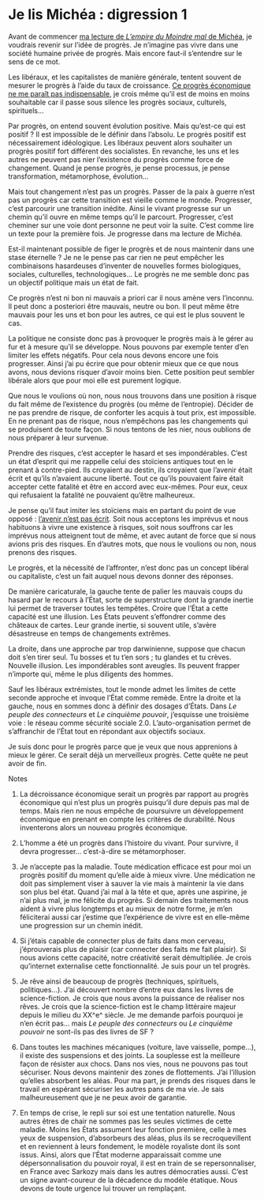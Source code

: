 # Je lis Michéa : digression 1

Avant de commencer [ma lecture de *L’empire du Moindre mal* de Michéa](https://tcrouzet.com/2008/02/28/je-lis-michea/), je voudrais revenir sur l’idée de progrès. Je n’imagine pas vivre dans une société humaine privée de progrès. Mais encore faut-il s’entendre sur le sens de ce mot.

Les libéraux, et les capitalistes de manière générale, tentent souvent de mesurer le progrès à l’aide du taux de croissance. [Ce progrès économique ne me paraît pas indispensable](https://tcrouzet.com/2006/05/30/croissance-illusoire/), je crois même qu’il est de moins en moins souhaitable car il passe sous silence les progrès sociaux, culturels, spirituels…

Par progrès, on entend souvent évolution positive. Mais qu’est-ce qui est positif ? Il est impossible de le définir dans l’absolu. Le progrès positif est nécessairement idéologique. Les libéraux peuvent alors souhaiter un progrès positif fort différent des socialistes. En revanche, les uns et les autres ne peuvent pas nier l’existence du progrès comme force de changement. Quand je pense progrès, je pense processus, je pense transformation, métamorphose, évolution…

Mais tout changement n’est pas un progrès. Passer de la paix à guerre n’est pas un progrès car cette transition est vieille comme le monde. Progresser, c’est parcourir une transition inédite. Ainsi le vivant progresse sur un chemin qu’il ouvre en même temps qu’il le parcourt. Progresser, c’est cheminer sur une voie dont personne ne peut voir la suite. C’est comme lire un texte pour la première fois. Je progresse dans ma lecture de Michéa.

Est-il maintenant possible de figer le progrès et de nous maintenir dans une stase éternelle ? Je ne le pense pas car rien ne peut empêcher les combinaisons hasardeuses d’inventer de nouvelles formes biologiques, sociales, culturelles, technologiques… Le progrès ne me semble donc pas un objectif politique mais un état de fait.

Ce progrès n’est ni bon ni mauvais a priori car il nous amène vers l’inconnu. Il peut donc a posteriori être mauvais, neutre ou bon. Il peut même être mauvais pour les uns et bon pour les autres, ce qui est le plus souvent le cas.

La politique ne consiste donc pas à provoquer le progrès mais à le gérer au fur et à mesure qu’il se développe. Nous pouvons par exemple tenter d’en limiter les effets négatifs. Pour cela nous devons encore une fois progresser. Ainsi j’ai pu écrire que pour obtenir mieux que ce que nous avons, nous devions risquer d’avoir moins bien. Cette position peut sembler libérale alors que pour moi elle est purement logique.

Que nous le voulions où non, nous nous trouvons dans une position à risque du fait même de l’existence du progrès (ou même de l’entropie). Décider de ne pas prendre de risque, de conforter les acquis à tout prix, est impossible. En ne prenant pas de risque, nous n’empêchons pas les changements qui se produisent de toute façon. Si nous tentons de les nier, nous oublions de nous préparer à leur survenue.

Prendre des risques, c’est accepter le hasard et ses impondérables. C’est un état d’esprit qui me rappelle celui des stoïciens antiques tout en le prenant à contre-pied. Ils croyaient au destin, ils croyaient que l’avenir était écrit et qu’ils n’avaient aucune liberté. Tout ce qu’ils pouvaient faire était accepter cette fatalité et être en accord avec eux-mêmes. Pour eux, ceux qui refusaient la fatalité ne pouvaient qu’être malheureux.

Je pense qu’il faut imiter les stoïciens mais en partant du point de vue opposé : [l’avenir n’est pas écrit](https://tcrouzet.com/2008/01/23/l%e2%80%99avenir-non-dechiffrable/). Soit nous acceptons les imprévus et nous habituons à vivre une existence à risques, soit nous souffrons car les imprévus nous atteignent tout de même, et avec autant de force que si nous avions pris des risques. En d’autres mots, que nous le voulions ou non, nous prenons des risques.

Le progrès, et la nécessité de l’affronter, n’est donc pas un concept libéral ou capitaliste, c’est un fait auquel nous devons donner des réponses.

De manière caricaturale, la gauche tente de palier les mauvais coups du hasard par le recours à l’État, sorte de superstructure dont la grande inertie lui permet de traverser toutes les tempêtes. Croire que l’État a cette capacité est une illusion. Les États peuvent s’effondrer comme des châteaux de cartes. Leur grande inertie, si souvent utile, s’avère désastreuse en temps de changements extrêmes.

La droite, dans une approche par trop darwinienne, suppose que chacun doit s’en tirer seul. Tu bosses et tu t’en sors ; tu glandes et tu crèves. Nouvelle illusion. Les impondérables sont aveugles. Ils peuvent frapper n’importe qui, même le plus diligents des hommes.

Sauf les libéraux extrémistes, tout le monde admet les limites de cette seconde approche et invoque l’État comme remède. Entre la droite et la gauche, nous en sommes donc à définir des dosages d’États. Dans *Le peuple des connecteurs* et *Le cinquième pouvoir*, j’esquisse une troisième voie : le réseau comme sécurité sociale 2.0. L’auto-organisation permet de s’affranchir de l’État tout en répondant aux objectifs sociaux.

Je suis donc pour le progrès parce que je veux que nous apprenions à mieux le gérer. Ce serait déjà un merveilleux progrès. Cette quête ne peut avoir de fin.

Notes

1. La décroissance économique serait un progrès par rapport au progrès économique qui n’est plus un progrès puisqu’il dure depuis pas mal de temps. Mais rien ne nous empêche de poursuivre un développement économique en prenant en compte les critères de durabilité. Nous inventerons alors un nouveau progrès économique.

2. L’homme a été un progrès dans l’histoire du vivant. Pour survivre, il devra progresser… c’est-à-dire se métamorphoser.

3. Je n’accepte pas la maladie. Toute médication efficace est pour moi un progrès positif du moment qu’elle aide à mieux vivre. Une médication ne doit pas simplement viser à sauver la vie mais à maintenir la vie dans son plus bel état. Quand j’ai mal à la tête et que, après une aspirine, je n’ai plus mal, je me félicite du progrès. Si demain des traitements nous aident à vivre plus longtemps et au mieux de notre forme, je m’en féliciterai aussi car j’estime que l’expérience de vivre est en elle-même une progression sur un chemin inédit.

4. Si j’étais capable de connecter plus de faits dans mon cerveau, j’éprouverais plus de plaisir (car connecter des faits me fait plaisir). Si nous avions cette capacité, notre créativité serait démultipliée. Je crois qu’internet externalise cette fonctionnalité. Je suis pour un tel progrès.

5. Je rêve ainsi de beaucoup de progrès (techniques, spirituels, politiques…). J’ai découvert nombre d’entre eux dans les livres de science-fiction. Je crois que nous avons la puissance de réaliser nos rêves. Je crois que la science-fiction est le champ littéraire majeur depuis le milieu du XX^e^ siècle. Je me demande parfois pourquoi je n’en écrit pas… mais *Le peuple des connecteurs* ou *Le cinquième pouvoir* ne sont-ils pas des livres de SF ?

6. Dans toutes les machines mécaniques (voiture, lave vaisselle, pompe…), il existe des suspensions et des joints. La souplesse est la meilleure façon de résister aux chocs. Dans nos vies, nous ne pouvons pas tout sécuriser. Nous devons maintenir des zones de flottements. J’ai l’illusion qu’elles absorbent les aléas. Pour ma part, je prends des risques dans le travail en espérant sécuriser les autres pans de ma vie. Je sais malheureusement que je ne peux avoir de garantie.

7. En temps de crise, le repli sur soi est une tentation naturelle. Nous autres êtres de chair ne sommes pas les seules victimes de cette maladie. Moins les États assument leur fonction première, celle à mes yeux de suspension, d’absorbeurs des aléas, plus ils se recroquevillent et en reviennent à leurs fondement, le modèle royaliste dont ils sont issus. Ainsi, alors que l’État moderne apparaissait comme une dépersonnalisation du pouvoir royal, il est en train de se repersonnaliser, en France avec Sarkozy mais dans les autres démocraties aussi. C’est un signe avant-coureur de la décadence du modèle étatique. Nous devons de toute urgence lui trouver un remplaçant.
